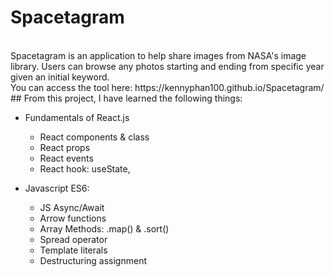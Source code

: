 # Spacetagram

<br>
Spacetagram is an application to help share images from NASA's image library. Users can browse any photos starting and ending from specific year given an initial keyword.
<br>
You can access the tool here: https://kennyphan100.github.io/Spacetagram/

<br>
## From this project, I have learned the following things:

* Fundamentals of React.js
	* React components & class
	* React props
	* React events
	* React hook: useState,

* Javascript ES6:
	* JS Async/Await
	* Arrow functions
	* Array Methods: .map() & .sort()
	* Spread operator
	* Template literals
	* Destructuring assignment
